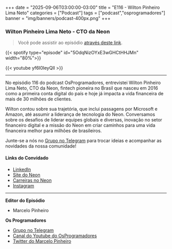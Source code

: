 +++
date = "2025-09-06T03:00:00-03:00"
title = "E116 - Wilton Pinheiro Lima Neto"
categories = ["Podcast"]
tags = ["podcast","osprogramadores"]
banner = "img/banners/podcast-400px.png"
+++

### Wilton Pinheiro Lima Neto - CTO da Neon
> Você pode assistir ao episódio [através deste link](https://www.youtube.com/watch?v=yf6I0IeyQlI).

{{< spotify type="episode" id="5OdqNizOYxE3wGHCtHHJMn" width="80%">}}

{{< youtube yf6I0IeyQlI >}}

___

No episódio 116 do podcast OsProgramadores, entrevistei Wilton Pinheiro Lima Neto, CTO da Neon, fintech pioneira no Brasil que nasceu em 2016 como a primeira conta digital do país e hoje já impacta a vida financeira de mais de 30 milhões de clientes.

Wilton contou sobre sua trajetória, que inclui passagens por Microsoft e Amazon, até assumir a liderança de tecnologia do Neon. Conversamos sobre os desafios de liderar equipes globais e diversas, inovação no setor financeiro digital e a missão do Neon em criar caminhos para uma vida financeira melhor para milhões de brasileiros.

Junte-se a nós no [Grupo no Telegram](https://t.me/osprogramadores) para trocar ideias e acompanhar as novidades da nossa comunidade!

#### Links do Convidado

* [LinkedIn](https://www.linkedin.com/in/wiltonpinheiro/)
* [Site do Neon](https://neon.com.br/)
* [Carreiras no Neon](https://site.neon.com.br/carreira)
* [Instagram](https://www.instagram.com/timeneon/)
___


**Editor do Episódio**

- Marcelo Pinheiro

**Os Programadores**

- [Grupo no Telegram](https://t.me/osprogramadores)
- [Canal do Youtube do OsProgramadores](https://www.youtube.com/channel/UCt_YNYGl6K5yNXlXEQDdwWg?view_as=subscriber)
- [Twitter do Marcelo Pinheiro](https://twitter.com/mpinheir)